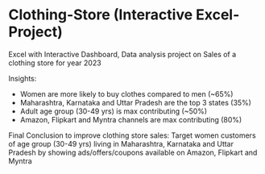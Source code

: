 # Clothing-Store (Interactive Excel-Project)
Excel with Interactive Dashboard, Data analysis project on Sales of a clothing store for year 2023

Insights:
* Women are more likely to buy clothes compared to men (~65%)
* Maharashtra, Karnataka and Uttar Pradesh are the top 3 states (35%)
* Adult age group (30-49 yrs) is max contributing (~50%)
* Amazon, Flipkart and Myntra channels are max contributing (80%)

Final Conclusion to improve clothing store sales:
Target women customers of age group (30-49 yrs) living in Maharashtra, Karnataka and Uttar Pradesh by showing ads/offers/coupons available on Amazon, Flipkart and Myntra
